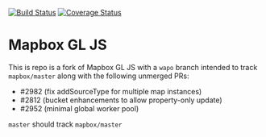 [![Build Status](https://circleci.com/gh/mapbox/mapbox-gl-js.svg?style=svg)](https://circleci.com/gh/mapbox/mapbox-gl-js) [![Coverage Status](https://coveralls.io/repos/github/mapbox/mapbox-gl-js/badge.svg?branch=master)](https://coveralls.io/github/mapbox/mapbox-gl-js?branch=master)

# Mapbox GL JS

This is repo is a fork of Mapbox GL JS with a `wapo` branch intended to track `mapbox/master` along with the following unmerged PRs:
 - #2982 (fix addSourceType for multiple map instances)
 - #2812 (bucket enhancements to allow property-only update)
 - #2952 (minimal global worker pool)

`master` should track `mapbox/master`
